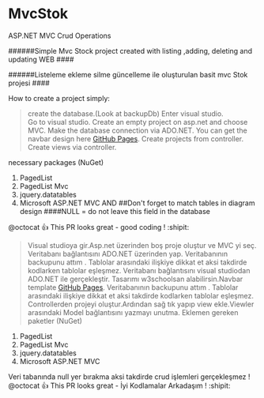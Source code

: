 # MvcStok
ASP.NET MVC Crud Operations

######Simple Mvc Stock project created with listing ,adding, deleting and  updating  WEB ####

######Listeleme ekleme silme güncelleme ile oluşturulan basit mvc Stok projesi ####


How to create a project simply:

>create the database.(Look at backupDb)
> Enter visual studio.       
> Go to visual studio. Create an empty project on asp.net and choose MVC. Make the database connection via ADO.NET.
> You can get the navbar design here [GitHub Pages](https://www.w3schools.com/bootstrap/bootstrap_navbar.asp).
> Create projects from controller.
> Create views via controller.

necessary packages (NuGet)
1. PagedList
2. PagedList Mvc
3. jquery.datatables
3. Microsoft ASP.NET MVC
AND
##Don't forget to match tables in diagram design
####NULL = do not leave this field in the database

@octocat :+1: This PR looks great - good coding ! :shipit:

> Visual studioya gir.Asp.net üzerinden boş proje oluştur ve MVC yi seç. Veritabanı bağlantısını ADO.NET üzerinden yap.
> Veritabanının backupunu attım . Tablolar arasındaki ilişkiye dikkat et aksi takdirde kodlarken tablolar eşleşmez.
> Veritabanı bağlantısını visual studiodan ADO.NET  ile gerçekleştir.
> Tasarımı w3schoolsan alabilirsin.Navbar template  [GitHub Pages](https://www.w3schools.com/bootstrap/bootstrap_navbar.asp).
> Veritabanının backupunu attım . Tablolar arasındaki ilişkiye dikkat et aksi takdirde kodlarken tablolar eşleşmez.
> Controllerden projeyi oluştur.Ardından sağ tık yapıp view ekle.Viewler arasındaki Model bağlantısını yazmayı unutma.
> Eklemen gereken paketler (NuGet)
1. PagedList
2. PagedList Mvc
3. jquery.datatables
3. Microsoft ASP.NET MVC

Veri tabanında null yer bırakma aksi takdirde crud işlemleri gerçekleşmez !
@octocat :+1: This PR looks great - İyi Kodlamalar Arkadaşım ! :shipit:
